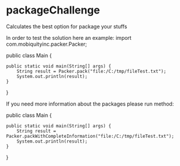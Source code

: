 # packageChallenge
Calculates the best option for package your stuffs

In order to test the solution here an example:
import com.mobiquityinc.packer.Packer;

public class Main {

    public static void main(String[] args) {
        String result = Packer.pack("file:/C:/tmp/fileTest.txt");
        System.out.println(result);
    }
}

If you need more information about the packages please run method:

public class Main {

    public static void main(String[] args) {
        String result = Packer.packWithCompleteInformation("file:/C:/tmp/fileTest.txt");
        System.out.println(result);
    }
}
